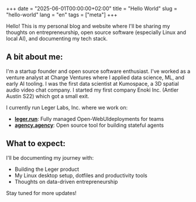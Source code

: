 +++
date = "2025-06-01T00:00:00+02:00"
title = "Hello World"
slug = "hello-world"
lang = "en"
tags = ["meta"]
+++

Hello! This is my personal blog and website where I'll be sharing my thoughts on entrepreneurship, open source software (especially Linux and local AI), and documenting my tech stack.

## A bit about me:
I'm a startup founder and open source software enthusiast. I've worked as a venture analyst at Charge Ventures where I applied data science, ML, and early AI tooling. I was the first data scientist at Kumospace, a 3D spatial audio video chat company. I started my first company Enoki Inc. (Antler Austin S22) which got a small exit. 

I currently run Leger Labs, Inc. where we work on:
- [**leger.run**](https://www.leger.run): Fully managed Open-WebUIdeployments for teams
- [**agency.agency**](https://www.agency.agency): Open source tool for building stateful agents

## What to expect:
I'll be documenting my journey with:
- Building the Leger product
- My Linux desktop setup, dotfiles and productivity tools
- Thoughts on data-driven entrepreneurship

Stay tuned for more updates!
